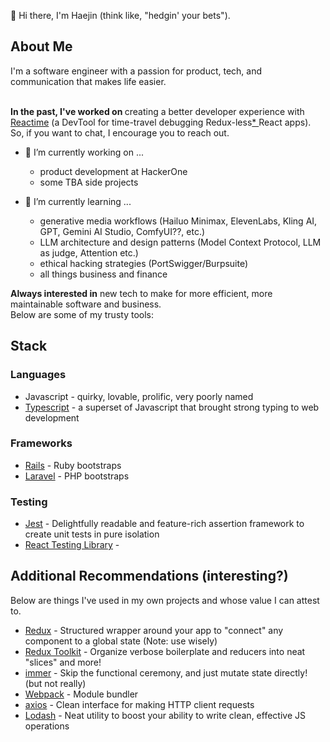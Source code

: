 👋  Hi there, I'm Haejin (think like, "hedgin' your bets").

## About Me

I'm a software engineer with a passion for product, tech, and communication that makes life easier. <br /><br />

<b>In the past, I've worked on </b>creating a better developer experience with [Reactime](https://github.com/open-source-labs/reactime) (a DevTool for time-travel debugging Redux-less[* ](https://chrome.google.com/webstore/detail/redux-devtools/lmhkpmbekcpmknklioeibfkpmmfibljd?hl=en) React apps). So, if you want to chat, I encourage you to reach out.

- 🌱 I’m currently working on ...
  - product development at HackerOne
  - some TBA side projects

- 🌱 I’m currently learning ...
  - generative media workflows (Hailuo Minimax, ElevenLabs, Kling AI, GPT, Gemini AI Studio, ComfyUI??, etc.)
  - LLM architecture and design patterns (Model Context Protocol, LLM as judge, Attention etc.)
  - ethical hacking strategies (PortSwigger/Burpsuite)
  - all things business and finance

<b>Always interested in</b> new tech to make for more efficient, more maintainable software and business. <br />
Below are some of my trusty tools:

## Stack

### Languages
- Javascript - quirky, lovable, prolific, very poorly named
- [Typescript](https://www.typescriptlang.org/) - a superset of Javascript that brought strong typing to web development

### Frameworks
- [Rails](https://rubyonrails.org/) - Ruby bootstraps
- [Laravel](https://laravel.com/) - PHP bootstraps

### Testing
-  [Jest](https://jestjs.io/) - Delightfully readable and feature-rich assertion framework to create unit tests in pure isolation
-  [React Testing Library](https://testing-library.com/docs/react-testing-library/intro/) - 


## Additional Recommendations (interesting?)
Below are things I've used in my own projects and whose value I can attest to.

- [Redux](https://redux.js.org/) - Structured wrapper around your app to "connect" any component to a global state (Note: use wisely)
- [Redux Toolkit](https://redux-toolkit.js.org/) - Organize verbose boilerplate and reducers into neat "slices" and more!
- [immer](https://immerjs.github.io/immer/docs/introduction) - Skip the functional ceremony, and just mutate state directly! (but not really)
- [Webpack](https://webpack.js.org/) - Module bundler
- [axios](https://www.npmjs.com/package/axios) - Clean interface for making HTTP client requests
- [Lodash](https://lodash.com/docs/) - Neat utility to boost your ability to write clean, effective JS operations

<!--
**haejinjo/haejinjo** is a ✨ _special_ ✨ repository because its `README.md` (this file) appears on your GitHub profile.

Here are some ideas to get you started:

- 🔭 I’m currently working on ...
- 🌱 I’m currently learning ...
- 👯 I’m looking to collaborate on ...
- 🤔 I’m looking for help with ...
- 💬 Ask me about ...
- 📫 How to reach me: ...
- 😄 Pronouns: ...
- ⚡ Fun fact: ...
-->
